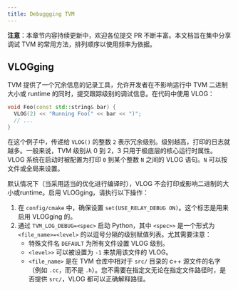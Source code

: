 ```yaml
---
title: Debuggging TVM
---
```


**注意**：本章节内容持续更新中，欢迎各位提交 PR 不断丰富。本文档旨在集中分享调试 TVM 的常用方法，排列顺序以使用频率为依据。

## VLOGging

TVM 提供了一个冗余信息的记录工具，允许开发者在不影响运行中 TVM 二进制大小或 runtime 的同时，提交跟踪级别的调试信息。在代码中使用 VLOG：

``` c++
void Foo(const std::string& bar) {
  VLOG(2) << "Running Foo(" << bar << ")";
  // ...
}
```

在这个例子中，传递给 `VLOG()` 的整数 `2` 表示冗余级别。级别越高，打印的日志就越多。一般来说，TVM 级别从 0 到 2，3 只用于极底层的核心运行时属性。VLOG 系统在启动时被配置为打印 `0` 到某个整数 `N` 之间的 VLOG 语句。`N` 可以按文件或全局来设置。

默认情况下（当采用适当的优化进行编译时），VLOG 不会打印或影响二进制的大小或runtime。启用 VLOGging，请执行以下操作：


1. 在 `config/cmake` 中，确保设置 `set(USE_RELAY_DEBUG ON)`。这个标志是用来启用 VLOGging 的。
2. 通过 `TVM_LOG_DEBUG=<spec>` 启动 Python，其中 `<spec>>` 是一个形式为 `<file_name>=<level>` 的以逗号分隔的级别赋值列表。尤其需要注意：
    * 特殊文件名 `DEFAULT` 为所有文件设置 VLOG 级别。
    * `<level>>` 可以被设置为 `-1` 来禁用该文件的 VLOG。
    * `<file_name>` 是在 TVM 仓库中相对于 `src/` 目录的 c++ 源文件的名字（例如 `.cc`，而不是 `.h`）。您不需要在指定文无论在指定文件路径时，是否提供 `src/`，VLOG 都可以正确解释路径。


